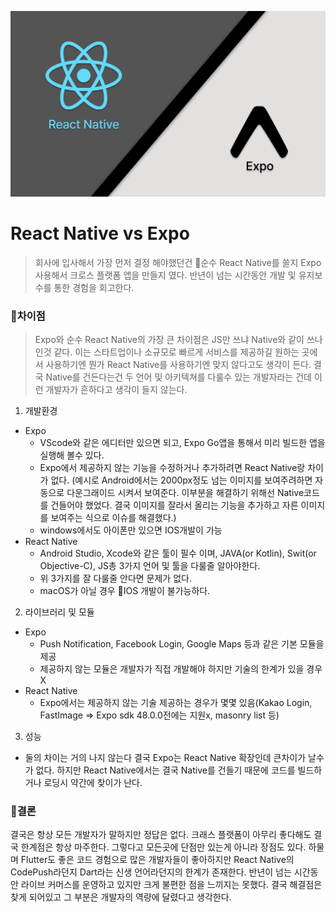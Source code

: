 ![expovsreact](./expovsreact.png)
# React Native vs Expo

> 회사에 입사해서 가장 먼저 결정 해야했던건 순수 React Native를 쓸지 Expo 사용해서 크로스 플랫폼 앱을 만들지 였다. 반년이 넘는 시간동안 개발 및 유지보수를 통한 경험을 회고한다.

### 📌차이점
> Expo와 순수 React Native의 가장 큰 차이점은 JS만 쓰냐 Native와 같이 쓰나 인것 같다. 이는 스타트업이나 소규모로 빠르게 서비스를 제공하길 원하는 곳에서 사용하기엔 뭔가 React Native를 사용하기엔 맞지 않다고도 생각이 든다. 결국 Native를 건든다는건 두 언어 및 아키텍쳐를 다룰수 있는 개발자라는 건데 이런 개발자가 흔하다고 생각이 들지 않는다.

1. 개발환경
- Expo
  - VScode와 같은 에디터만 있으면 되고, Expo Go앱을 통해서 미리 빌드한 앱을 실행해 볼수 있다.
  - Expo에서 제공하지 않는 기능을 수정하거나 추가하려면 React Native랑 차이가 없다.
  (예시로 Android에서는 2000px정도 넘는 이미지를 보여주려하면 자동으로 다운그래이드 시켜서 보여준다. 이부분을 해결하기 위해선 Native코드를 건들어야 했었다. 결국 이미지를 잘라서 올리는 기능을 추가하고 자른 이미지를 보여주는 식으로 이슈를 해결했다.)
  - windows에서도 아이폰만 있으면 IOS개발이 가능
- React Native
  - Android Studio, Xcode와 같은 툴이 필수 이며, JAVA(or Kotlin), Swit(or Objective-C), JS총 3가지 언어 및 툴을 다룰줄 알아야한다.
  - 위 3가지를 잘 다룰줄 안다면 문제가 없다.
  - macOS가 아닐 경우 IOS 개발이 불가능하다.

2. 라이브러리 및 모듈
- Expo
  - Push Notification, Facebook Login, Google Maps 등과 같은 기본 모듈을 제공
  - 제공하지 않는 모듈은 개발자가 직접 개발해야 하지만 기술의 한계가 있을 경우 X
- React Native
  - Expo에서는 제공하지 않는 기술 제공하는 경우가 몇몇 있음(Kakao Login, FastImage => Expo sdk 48.0.0전에는 지원x, masonry list 등)
 
3. 성능
- 둘의 차이는 거의 나지 않는다 결국 Expo는 React Native 확장인데 큰차이가 날수가 없다. 하지만 React Native에서는 결국 Native를 건들기 때문에 코드를 빌드하거나 로딩시 약간에 찾이가 난다.

 ### 📌결론
 결국은 항상 모든 개발자가 말하지만 정답은 없다. 크래스 플랫폼이 아무리 좋다해도 결국 한계점은 항상 마주한다. 그렇다고 모든곳에 단점만 있는게 아니라 장점도 있다. 하물며 Flutter도 좋은 코드 경험으로 많은 개발자들이 좋아하지만 React Native의 CodePush라던지 Dart라는 신생 언어라던지의 한계가 존재한다. 반년이 넘는 시간동안 라이브 커머스를 운영하고 있지만 크게 불편한 점을 느끼지는 못했다. 결국 해결점은 찾게 되어있고 그 부분은 개발자의 역량에 달렸다고 생각한다.